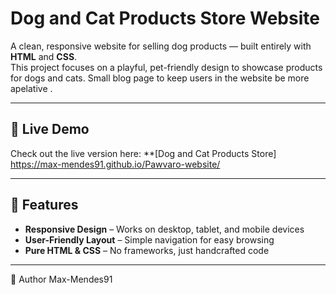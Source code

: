 # Dog and  Cat Products Store Website

A clean, responsive website for selling dog products — built entirely with **HTML** and **CSS**.  
This project focuses on a playful, pet-friendly design to showcase products for dogs and cats.
Small blog page to keep users in the website be more apelative .

---

## 🔗 Live Demo

Check out the live version here: **[Dog and Cat Products Store] https://max-mendes91.github.io/Pawvaro-website/

---

## 🌟 Features

- **Responsive Design** – Works on desktop, tablet, and mobile devices    
- **User-Friendly Layout** – Simple navigation for easy browsing  
- **Pure HTML & CSS** – No frameworks, just handcrafted code  

---

👤 Author
Max-Mendes91
